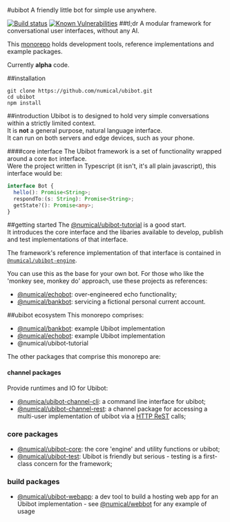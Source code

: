 #ubibot
A friendly little bot for simple use anywhere.

[![Build status](https://travis-ci.org/numical/ubibot.svg)](https://travis-ci.org/numical/ubibot)
[![Known Vulnerabilities](https://snyk.io/test/github/numical/ubibot/badge.svg)](https://snyk.io/test/github/numical/ubibot)
##tl;dr
A modular framework for conversational user interfaces, without any AI.  
 
This [monorepo](https://gomonorepo.org/) holds development tools, reference implementations and example packages.

Currently **alpha** code. 

##installation
```$bash
git clone https://github.com/numical/ubibot.git
cd ubibot
npm install
```

##introduction
Ubibot is to designed to hold very simple conversations within a strictly limited context.  
It is **not** a general purpose, natural language interface.  
It can run on both servers and edge devices, such as your phone. 

####core interface
The Ubibot framework is a set of functionality wrapped around a core ```Bot``` interface.  
Were the project written in Typescript (it isn't, it's all plain javascript), this interface would be: 
```typescript
interface Bot {
  hello(): Promise<String>;
  respondTo:(s: String): Promise<String>;
  getState?(): Promise<any>;
}
```

##getting started
The [@numical/ubibot-tutorial](packages/tutorial/README.md) is a good start.  
It introduces the core interface and the libaries available to develop, publish and test implementations of that interface.

The framework's reference implementation of that interface is contained in [```@numical/ubibot-engine```](./packages/ubibot-engine/README.md).  

You can use this as the base for your own bot.  For those who like the 'monkey see, monkey do' approach, use these projects as references:
* [@numical/echobot](packages/echobot/README.md):  over-engineered echo functionality;
* [@numical/bankbot](packages/bankbot/README.md):  servicing a fictional personal current account.
  
##ubibot ecosystem
This monorepo comprises:
* [@numical/bankbot](packages/bankbot/README.md): example Ubibot implementation
* [@numical/echobot](packages/echobot/README.md): example Ubibot implementation
* @numical/ubibot-tutorial  

  
  
The other packages that comprise this monorepo are:
#### channel packages
Provide runtimes and IO for Ubibot:
* [@numica/ubibot-channel-cli](packages/ubibot-channel-cli/README.md): a command line interface for ubibot;
* [@numical/ubibot-channel-rest](packages/ubibot-channel-rest/README.md): a channel package for accessing a multi-user implementation of ubibot via a [HTTP ReST](https://www.restapitutorial.com/lessons/httpmethods.html) calls; 

### core packages
* [@numical/ubibot-core](packages/ubibot-core/README.md): the core 'engine' and utility functions or ubibot;
* [@numical/ubibot-test](packages/ubibot-test/README.md): Ubibot is friendly but serious - testing is a first-class concern for the framework;

### build packages
* [@numical/ubibot-webapp](packages/ubibot-webapp/README.md): a dev tool to build a hosting web app for an Ubibot implementation - see [@numical/webbot](packages/webbot/README.md) for any example of usage


